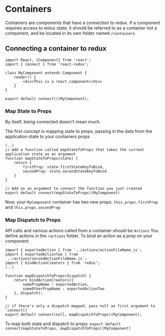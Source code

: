 # Containers
Containers are components that have a connection to redux. If a component requires access to redux state, it should be referred to as a container not a component, and be located in its own folder named `/containers`

## Connecting a container to redux

```
import React, {Component} from 'react';
import { connect } from 'react-redux';

class MyComponent extends Component {
    render() {
        <div>This is a react component</div>
    }
}

export default connect()(MyComponent);
```

### Map State to Props
By itself, being connected doesn't mean much.

The first concept is mapping state to props, passing in the data from the application state to your containers props
```
(..)
// Add a function called mapStateToProps that takes the current application state as an argument
function mapStateToProps(state) {
    return {
        firstProp: state.firstStateKeyToBind,
        secondProp: state.secondStateKeyToBind
    }
}

// Add as an argument to connect the function you just created
export default connect(mapStateToProps)(MyComponent)
```

Now, your `MyComponent` container has two new props. `this.props.firstProp` and `this.props.secondProp`

### Map Dispatch to Props
API calls and various actions called from a container should be `Actions`
You define actions in the `/actions` folder. To bind an action as a prop on your component:

```
import { exportedAction } from `../actions/actionFileName.js`;
import { exportedActionTwo } from `../actions/secondActionFileName.js`;
import { bindActionCreators } from 'redux';
(..)

function mapDispatchToProps(dispatch) {
    return bindActionCreators({ 
        somePropName : exportedAction,
        someOtherPropName : exportedActionTwo
    }, dispatch);
}

// if there's only a dispatch mapped, pass null as first argument to `connect()`
export default connect(null, mapDispatchToProps)(MyComponent);
```

To map both state and dispatch to props:
`export default connect(mapStateToProps, mapDispatchToProps)(MyComponent)`